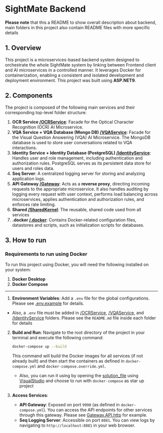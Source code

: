 # SightMate Backend
**Please note** that this a README to show overall description about backend, main folders in this project also contain README files with more specific details
## 1. Overview
This project is a microservices-based backend system designed to orchestrate the whole SightMate system by linking between Frontend client and AI microservices in a controlled manner. It leverages Docker for containerization, enabling a consistent and isolated development and deployment environment. This project was built using **ASP.NET9**.

## 2. Components

The project is composed of the following main services and their corresponding top-level folder structure:

1. **OCR Service [/OCRService](./OCRService/)**: Facade for the Optical Character Recognition (OCR) AI Microservice.
1. **VQA Service + VQA Database (Mongo DB) [/VQAService](./VQAService/)**: Facade for the Visual Question Answering (VQA) AI Microservice. The MongoDB database is used to store user conversations related to VQA interactions.
1. **Identity Service + Identity Database (PostgreSQL) [/IdentityService](./IdentityService/)**: Handles user and role management, including authentication and authorization rules. PostgreSQL serves as its persistent data store for users and roles data.
1. **Seq Server**: A centralized logging server for storing and analyzing application logs.
1. **API Gateway [/Gateway](./Gateway/)**: Acts as a **reverse proxy**, directing incoming requests to the appropriate microservice. It also handles auditing by logging every request with user context, performs load balancing across microservices, applies authentication and authorization rules, and enforces rate limiting.
1. **Shared [/SharedKernel](./Shared/SharedKernel/)**: The reusable, shared code used from all services
1. **.docker [/.docker](./.docker)**: Contains Docker-related configuration files, datastores and scripts, such as initialization scripts for databases.

## 3. How to run

### Requirements to run using Docker

To run this project using Docker, you will need the following installed on your system:

1. **Docker Desktop**
1. **Docker Compose**

---

1.  **Environment Variables**: Add a `.env` file for the global configurations. Please see [.env.example](./.env.example) for details.
- Also, a `.env` file must be added in [/OCRService](./OCRService/), [/VQAService](./VQAService/), and [/IdentityService](./IdentityService/) folders. Please see the `README.md` file inside each folder for details  

2.  **Build and Run**: Navigate to the root directory of the project in your terminal and execute the following command:

    ```bash
    docker-compose up --build
    ```
    This command will build the Docker images for all services (if not already built) and then start the containers as defined in `docker-compose.yml` and `docker-compose.override.yml`.

    - Also, you can run it using by opening the [solution_file](./SightMate-Backend.sln) using [VisualStudio](https://visualstudio.microsoft.com/) and choose to run with `docker-compose` as star up project

3.  **Access Services**:
    *   **API Gateway**: Exposed on port `9990` (as defined in `docker-compose.yml`). You can access the API endpoints for other services through this gateway. Please see [Gateway.API.http](./Gateway/Gateway.API/Gateway.API.http) for example.
    *   **Seq Logging Server**: Accessible on port `8081`. You can view logs by navigating to `http://localhost:8081` in your web browser.

